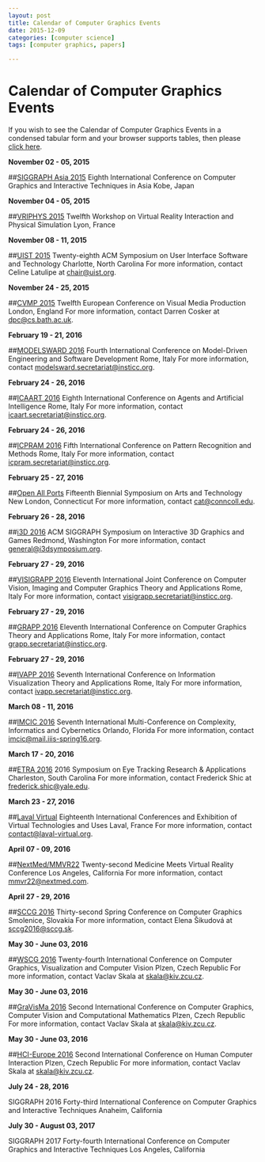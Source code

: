 ```yaml
---
layout: post
title: Calendar of Computer Graphics Events
date: 2015-12-09
categories: [computer science]
tags: [computer graphics, papers]

---
```


Calendar of Computer Graphics Events
====================================

If you wish to see the Calendar of Computer Graphics Events in a
condensed tabular form and your browser supports tables, then please
[click here](table.html).

**November 02 - 05, 2015**

##[SIGGRAPH Asia 2015](http://sa2015.siggraph.org/en/)
 Eighth International Conference on Computer Graphics and Interactive
Techniques in Asia
 Kobe, Japan

**November 04 - 05, 2015**

##[VRIPHYS 2015](http://vriphys2015.sciencesconf.org/)
 Twelfth Workshop on Virtual Reality Interaction and Physical
Simulation
 Lyon, France

**November 08 - 11, 2015**

##[UIST 2015](http://uist.acm.org/uist2015/about)
 Twenty-eighth ACM Symposium on User Interface Software and Technology
 Charlotte, North Carolina
 For more information, contact Celine Latulipe at <chair@uist.org>.

**November 24 - 25, 2015**

##[CVMP 2015](http://www.cvmp-conference.org/)
 Twelfth European Conference on Visual Media Production
 London, England
 For more information, contact Darren Cosker at <dpc@cs.bath.ac.uk>.

**February 19 - 21, 2016**

##[MODELSWARD 2016](http://www.modelsward.org/)
 Fourth International Conference on Model-Driven Engineering and
Software Development
 Rome, Italy
 For more information, contact <modelsward.secretariat@insticc.org>.

**February 24 - 26, 2016**

##[ICAART 2016](http://www.icaart.org/)
 Eighth International Conference on Agents and Artificial Intelligence
 Rome, Italy
 For more information, contact <icaart.secretariat@insticc.org>.

**February 24 - 26, 2016**

##[ICPRAM 2016](http://www.icpram.org/)
 Fifth International Conference on Pattern Recognition and Methods
 Rome, Italy
 For more information, contact <icpram.secretariat@insticc.org>.

**February 25 - 27, 2016**

##[Open All Ports](http://www.conncoll.edu/cat/symposia2016)
 Fifteenth Biennial Symposium on Arts and Technology
 New London, Connecticut
 For more information, contact <cat@conncoll.edu>.

**February 26 - 28, 2016**

##[i3D 2016](http://i3dsymposium.github.io/index.html)
 ACM SIGGRAPH Symposium on Interactive 3D Graphics and Games
 Redmond, Washington
 For more information, contact <general@i3dsymposium.org>.

**February 27 - 29, 2016**

##[VISIGRAPP 2016](http://www.visigrapp.org/)
 Eleventh International Joint Conference on Computer Vision, Imaging and
Computer Graphics Theory and Applications
 Rome, Italy
 For more information, contact <visigrapp.secretariat@insticc.org>.

**February 27 - 29, 2016**

##[GRAPP 2016](http://www.grapp.visigrapp.org/)
 Eleventh International Conference on Computer Graphics Theory and
Applications
 Rome, Italy
 For more information, contact <grapp.secretariat@insticc.org>.

**February 27 - 29, 2016**

##[IVAPP 2016](http://www.ivapp.visigrapp.org/)
 Seventh International Conference on Information Visualization Theory
and Applications
 Rome, Italy
 For more information, contact <ivapp.secretariat@insticc.org>.

**March 08 - 11, 2016**

##[IMCIC 2016](http://www.iiis-spring16.org/imcic/website/default.asp?vc=26)
 Seventh International Multi-Conference on Complexity, Informatics and
Cybernetics
 Orlando, Florida
 For more information, contact <imcic@mail.iiis-spring16.org>.

**March 17 - 20, 2016**

##[ETRA 2016](http://etra.fxpal.com/2016/)
 2016 Symposium on Eye Tracking Research & Applications
 Charleston, South Carolina
 For more information, contact Frederick Shic at
<frederick.shic@yale.edu>.

**March 23 - 27, 2016**

##[Laval Virtual](http://www.laval-virtual.org/en/)
 Eighteenth International Conferences and Exhibition of Virtual
Technologies and Uses
 Laval, France
 For more information, contact <contact@laval-virtual.org>.

**April 07 - 09, 2016**

##[NextMed/MMVR22](http://www.nextmed.com/)
 Twenty-second Medicine Meets Virtual Reality Conference
 Los Angeles, California
 For more information, contact <mmvr22@nextmed.com>.

**April 27 - 29, 2016**

##[SCCG 2016](http://www.sccg.sk/)
 Thirty-second Spring Conference on Computer Graphics
 Smolenice, Slovakia
 For more information, contact Elena Šikudová at <sccg2016@sccg.sk>.

**May 30 - June 03, 2016**

##[WSCG 2016](http://www.wscg.eu)
 Twenty-fourth International Conference on Computer Graphics,
Visualization and Computer Vision
 Plzen, Czech Republic
 For more information, contact Vaclav Skala at <skala@kiv.zcu.cz>.

**May 30 - June 03, 2016**

##[GraVisMa 2016](http://www.gravisma.eu)
 Second International Conference on Computer Graphics, Computer Vision
and Computational Mathematics
 Plzen, Czech Republic
 For more information, contact Vaclav Skala at <skala@kiv.zcu.cz>.

**May 30 - June 03, 2016**

##[HCI-Europe 2016](http://www.HCI-Europe.eu)
 Second International Conference on Human Computer Interaction
 Plzen, Czech Republic
 For more information, contact Vaclav Skala at <skala@kiv.zcu.cz>.

**July 24 - 28, 2016**

SIGGRAPH 2016
 Forty-third International Conference on Computer Graphics and
Interactive Techniques
 Anaheim, California

**July 30 - August 03, 2017**

SIGGRAPH 2017
 Forty-fourth International Conference on Computer Graphics and
Interactive Techniques
 Los Angeles, California

